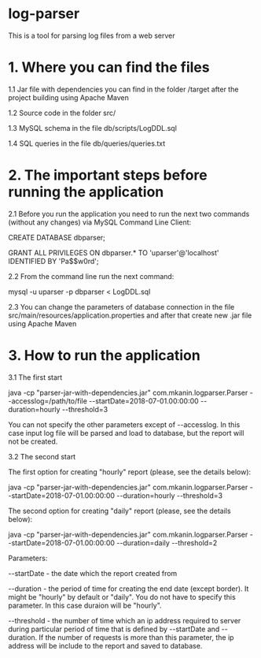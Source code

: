 # log-parser
This is a tool for parsing log files from a web server

# 1. Where you can find the files

1.1 Jar file with dependencies you can find in the folder /target after the project building using Apache Maven 

1.2 Source code in the folder src/ 

1.3 MySQL schema in the file db/scripts/LogDDL.sql 

1.4 SQL queries in the file db/queries/queries.txt 


# 2. The important steps before running the application

2.1 Before you run the application you need to run the next two commands (without any changes) via MySQL Command Line Client:

CREATE DATABASE dbparser;

GRANT ALL PRIVILEGES ON dbparser.* TO 'uparser'@'localhost' IDENTIFIED BY 'Pa$$w0rd';

2.2 From the command line run the next command:

mysql -u uparser -p dbparser < LogDDL.sql

2.3 You can change the parameters of database connection in the file src/main/resources/application.properties and after that create new .jar file using Apache Maven


# 3. How to run the application

3.1 The first start

java -cp "parser-jar-with-dependencies.jar" com.mkanin.logparser.Parser --accesslog=/path/to/file --startDate=2018-07-01.00:00:00 --duration=hourly --threshold=3

You can not specify the other parameters except of --accesslog. In this case input log file will be parsed and load to database, but the report will not be created.

3.2 The second start

The first option for creating "hourly" report (please, see the details below):

java -cp "parser-jar-with-dependencies.jar" com.mkanin.logparser.Parser --startDate=2018-07-01.00:00:00 --duration=hourly --threshold=3


The second option for creating "daily" report (please, see the details below):

java -cp "parser-jar-with-dependencies.jar" com.mkanin.logparser.Parser --startDate=2018-07-01.00:00:00 --duration=daily --threshold=2


Parameters:

--startDate - the date which the report created from

--duration  - the period of time for creating the end date (except border). It might be "hourly" by default or "daily". 
              You do not have to specify this parameter. In this case duraion will be "hourly".

--threshold - the number of time which an ip address required to server during particular period of time that is defined by --startDate and --duration. 
              If the number of requests is more than this parameter, the ip address will be include to the report and saved to database.  
